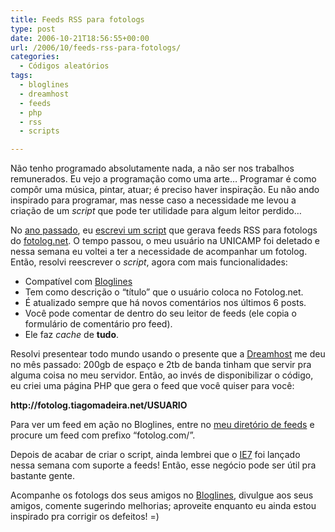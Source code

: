 ```yaml
---
title: Feeds RSS para fotologs
type: post
date: 2006-10-21T18:56:55+00:00
url: /2006/10/feeds-rss-para-fotologs/
categories:
  - Códigos aleatórios
tags:
  - bloglines
  - dreamhost
  - feeds
  - php
  - rss
  - scripts

---
```

Não tenho programado absolutamente nada, a não ser nos trabalhos remunerados. Eu vejo a programação como uma arte… Programar é como compôr uma música, pintar, atuar; é preciso haver inspiração. Eu não ando inspirado para programar, mas nesse caso a necessidade me levou a criação de um _script_ que pode ter utilidade para algum leitor perdido…

No [ano passado][1], eu [escrevi um script][2] que gerava feeds RSS para fotologs do [fotolog.net][3]. O tempo passou, o meu usuário na UNICAMP foi deletado e nessa semana eu voltei a ter a necessidade de acompanhar um fotolog. Então, resolvi reescrever o _script_, agora com mais funcionalidades:

  * Compatível com [Bloglines][4]
  * Tem como descrição o “título” que o usuário coloca no Fotolog.net.
  * É atualizado sempre que há novos comentários nos últimos 6 posts.
  * Você pode comentar de dentro do seu leitor de feeds (ele copia o formulário de comentário pro feed).
  * Ele faz _cache_ de **tudo**.

Resolvi presentear todo mundo usando o presente que a [Dreamhost][5] me deu no mês passado: 200gb de espaço e 2tb de banda tinham que servir pra alguma coisa no meu servidor. Então, ao invés de disponibilizar o código, eu criei uma página PHP que gera o feed que você quiser para você:

<p style="font-weight:bold;">
  http://fotolog.tiagomadeira.net/USUARIO
</p>

Para ver um feed em ação no Bloglines, entre no [meu diretório de feeds][6] e procure um feed com prefixo “fotolog.com/”.

Depois de acabar de criar o script, ainda lembrei que o [IE7][7] foi lançado nessa semana com suporte a feeds! Então, esse negócio pode ser útil pra bastante gente.

Acompanhe os fotologs dos seus amigos no [Bloglines][8], divulgue aos seus amigos, comente sugerindo melhorias; aproveite enquanto eu ainda estou inspirado pra corrigir os defeitos! =)

 [1]: http://tiagomadeira.net/2005
 [2]: http://tiagomadeira.net/2005/11/11/fotolognet-feed/
 [3]: http://www.fotolog.net
 [4]: http://www.bloglines.com/
 [5]: http://www.dreamhost.com
 [6]: http://www.bloglines.com/public/tmadeira
 [7]: http://www.microsoft.com
 [8]: http://www.bloglines.com


